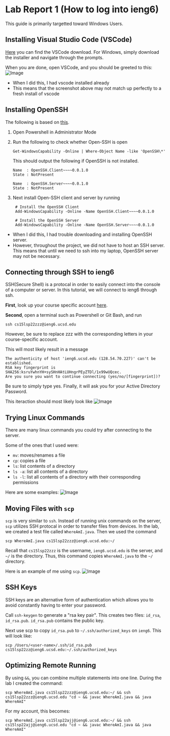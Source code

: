 # Lab Report 1 (How to log into ieng6)

This guide is primarily targetted toward Windows Users.

## Installing Visual Studio Code (VSCode)

[Here](https://code.visualstudio.com/) you can find the VSCode
download.
For Windows, simply download the installer and navigate through the prompts.

When you are done, open VSCode, and you should be greeted to this:
![Image](./vscode.png)

- When I did this, I had vscode installed already
- This means that the screenshot above may not match up perfectly
  to a fresh install of vscode

## Installing OpenSSH

The following is based on [this](https://docs.microsoft.com/en-us/windows-server/administration/openssh/openssh_install_firstuse).

1. Open Powershell in Administrator Mode
1. Run the following to check whether Open-SSH is open

   ```
   Get-WindowsCapability -Online | Where-Object Name -like 'OpenSSH\*'
   ```

   This should output the following if OpenSSH is not installed.

   ```
   Name  : OpenSSH.Client~~~~0.0.1.0
   State : NotPresent

   Name  : OpenSSH.Server~~~~0.0.1.0
   State : NotPresent
   ```

1. Next install Open-SSH client and server by running

   ```
    # Install the OpenSSH Client
    Add-WindowsCapability -Online -Name OpenSSH.Client~~~~0.0.1.0

    # Install the OpenSSH Server
    Add-WindowsCapability -Online -Name OpenSSH.Server~~~~0.0.1.0
   ```

- When I did this, I had trouble downloading and installing OpenSSH
  server.
- However, throughout the project, we did not have to host an SSH server.
  This means that until we need to ssh into my laptop, OpenSSH server may not be necessary.

## Connecting through SSH to ieng6

SSH(Secure Shell) is a protocal in order to easily connect into the
console of a computer or server.
In this tutorial, we will connect to ieng6 through ssh.

**First**, look up your course specific account
[here](https://sdacs.ucsd.edu/~icc/index.php).

**Second**, open a terminal such as Powershell or Git Bash, and run

```
ssh cs15lsp22zzz@ieng6.ucsd.edu
```

However, be sure to replace zzz with the corresponding letters in your
course-specific account.

This will most likely result in a message

```
The authenticity of host 'ieng6.ucsd.edu (128.54.70.227)' can't be established.
RSA key fingerprint is SHA256:ksruYwhnYH+sySHnHAtLUHngrPEyZTDl/1x99wUQcec.
Are you sure you want to continue connecting (yes/no/[fingerprint])?
```

Be sure to simply type yes.
Finally, it will ask you for your Active Directory Password.

This iteraction should most likely look like
![Image](./sshConneccting.png)

## Trying Linux Commands

There are many linux commands you could try after connecting to the server.

Some of the ones that I used were:

- `mv`: moves/renames a file
- `cp`: copies a file
- `ls`: list contents of a directory
- `ls -a`: list all contents of a directory
- `ls -l`: list all contents of a directory with their corresponding permissions

Here are some examples:
![Image](./tryingCommands.png)

## Moving Files with `scp`

`scp` is very similar to `ssh`. Instead of running unix commands on the server,
`scp` utilizes SSH protocal in order to transfer files from devices.
In the lab, we created a test file called `WhereAmI.java`.
Then we used the command

```
scp WhereAmI.java cs15lsp22zzz@ieng6.ucsd.edu:~/
```

Recall that `cs15lsp22zzz` is the username, `ieng6.ucsd.edu` is the server,
and `~/` is the directory. Thus, this command copies `WhereAmI.java` to the
`~/` directory.

Here is an example of me using `scp`.
![Image](./usingSCP.png)

## SSH Keys

SSH keys are an alternative form of authentication which allows you to avoid
constantly having to enter your password.

Call `ssh-keygen` to generate a "rsa key pair".
This creates two files: `id_rsa`, `id_rsa.pub`.
`id_rsa.pub` contains the public key.

Next use scp to copy `id_rsa.pub` to `~/.ssh/authorized_keys` on `ieng6`.
This will look like:

```
scp /Users/<user-name>/.ssh/id_rsa.pub cs15lsp22zz@ieng6.ucsd.edu:~/.ssh/authorized_keys
```

## Optimizing Remote Running

By using `&&`, you can combine multiple statements into one line.
During the lab I created the command:

```
scp WhereAmI.java cs15lsp22zzz@ieng6.ucsd.edu:~/ && ssh cs15lsp22zzz@ieng6.ucsd.edu "cd ~ && javac WhereAmI.java && java WhereAmI"
```

For my account, this becomes:

```
scp WhereAmI.java cs15lsp22ajj@ieng6.ucsd.edu:~/ && ssh cs15lsp22ajj@ieng6.ucsd.edu "cd ~ && javac WhereAmI.java && java WhereAmI"
```

